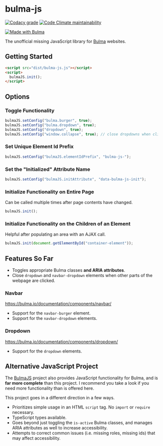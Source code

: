 # bulma-js

[![Codacy grade](https://img.shields.io/codacy/grade/a9a609f6824b4c61be84701ec8402d48)](https://app.codacy.com/gh/cityssm/bulma-js/dashboard)
[![Code Climate maintainability](https://img.shields.io/codeclimate/maintainability/cityssm/bulma-js)](https://codeclimate.com/github/cityssm/bulma-js)

[![Made with Bulma](https://bulma.io/images/made-with-bulma.png)](https://bulma.io)

The unofficial missing JavaScript library for [Bulma](https://bulma.io/) websites.

## Getting Started

```html
<script src="dist/bulma-js.js"></script>
<script>
  bulmaJS.init();
</script>
```

## Options

### Toggle Functionality

```javascript
bulmaJS.setConfig("bulma.burger", true);
bulmaJS.setConfig("bulma.dropdown", true);
bulmaJS.setConfig("dropdown", true);
bulmaJS.setConfig("window.collapse", true); // close dropdowns when clicked outside
```

### Set Unique Element Id Prefix

```javascript
bulmaJS.setConfig("bulmaJS.elementIdPrefix", "bulma-js-");
```

### Set the "Initialized" Attribute Name

```javascript
bulmaJS.setConfig("bulmaJS.initAttribute", "data-bulma-js-init");
```

### Initialize Functionality on Entire Page

Can be called multiple times after page contents have changed.

```javascript
bulmaJS.init();
```

### Initialize Functionality on the Children of an Element

Helpful after populating an area with an AJAX call.

```javascript
bulmaJS.init(document.getElementById("container-element"));
```

## Features So Far

-   Toggles appropriate Bulma classes **and ARIA attributes**.
-   Close `dropdown` and `navbar-dropdown` elements when other parts of the webpage are clicked.

### Navbar

<https://bulma.io/documentation/components/navbar/>

-   Support for the `navbar-burger` element.
-   Support for the `navbar-dropdown` elements.

### Dropdown

<https://bulma.io/documentation/components/dropdown/>

-   Support for the `dropdown` elements.

## Alternative JavaScript Project

The [BulmaJS](https://github.com/VizuaaLOG/BulmaJS) project
also provides JavaScript functionality for Bulma,
and is **far more complete** than this project.
I recommend you take a look if you need more functionality than is offered here.

This project goes in a different direction in a few ways.

-   Prioritizes simple usage in an HTML `script` tag.  No `import` or `require` necessary.
-   TypeScript types available.
-   Goes beyond just toggling the `is-active` Bulma classes, and manages ARIA attributes as well to increase accessibility.
-   Attempts to correct common issues (i.e. missing roles, missing ids) that may affect accessibility.
